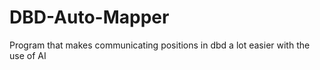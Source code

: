 # DBD-Auto-Mapper
Program that makes communicating positions in dbd a lot easier with the use of AI

